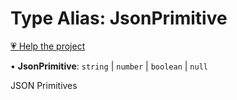 # Type Alias: JsonPrimitive

[💗 Help the project](https://github.com/sponsors/panva)

• **JsonPrimitive**: `string` \| `number` \| `boolean` \| `null`

JSON Primitives

